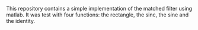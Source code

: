 This repository contains a simple implementation of the matched filter using matlab. It was test with four functions: the rectangle, the sinc, the sine and the identity.